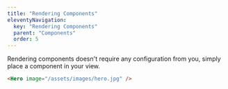 ```yaml
---
title: "Rendering Components"
eleventyNavigation:
  key: "Rendering Components"
  parent: "Components"
  order: 5
---
```


Rendering components doesn't require any configuration from you, simply place a component in your view.

```html
<Hero image="/assets/images/hero.jpg" />
```